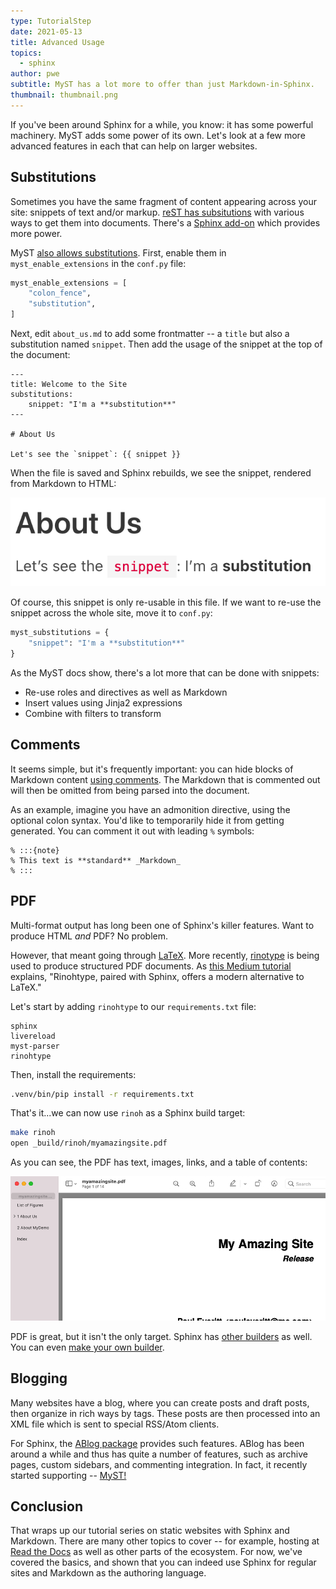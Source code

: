```yaml
---
type: TutorialStep
date: 2021-05-13
title: Advanced Usage
topics:
  - sphinx
author: pwe
subtitle: MyST has a lot more to offer than just Markdown-in-Sphinx.
thumbnail: thumbnail.png
---
```


If you've been around Sphinx for a while, you know: it has some powerful machinery.
MyST adds some power of its own.
Let's look at a few more advanced features in each that can help on larger websites.

## Substitutions

Sometimes you have the same fragment of content appearing across your site: snippets of text and/or markup.
[reST has subsitutions](https://www.sphinx-doc.org/en/master/usage/restructuredtext/basics.html#substitutions) with various ways to get them into documents.
There's a [Sphinx add-on](https://pypi.org/project/sphinx-ext-substitution/) which provides more power.

MyST [also allows substitutions](https://myst-parser.readthedocs.io/en/latest/using/syntax-optional.html#substitutions-with-jinja2).
First, enable them in `myst_enable_extensions` in the `conf.py` file:

```python
myst_enable_extensions = [
    "colon_fence",
    "substitution",
]
```

Next, edit `about_us.md` to add some frontmatter -- a `title` but also a substitution named `snippet`.
Then add the usage of the snippet at the top of the document:

```
---
title: Welcome to the Site
substitutions:
    snippet: "I'm a **substitution**"
---

# About Us

Let's see the `snippet`: {{ snippet }}
```

When the file is saved and Sphinx rebuilds, we see the snippet, rendered from Markdown to HTML:

![Substitution](substitution.png)

Of course, this snippet is only re-usable in this file.
If we want to re-use the snippet across the whole site, move it to `conf.py`:

```python
myst_substitutions = {
    "snippet": "I'm a **substitution**"
}
```

As the MyST docs show, there's a lot more that can be done with snippets:

- Re-use roles and directives as well as Markdown
- Insert values using Jinja2 expressions
- Combine with filters to transform

## Comments

It seems simple, but it's frequently important: you can hide blocks of Markdown content [using comments](https://myst-parser.readthedocs.io/en/latest/using/syntax.html#comments).
The Markdown that is commented out will then be omitted from being parsed into the document.

As an example, imagine you have an admonition directive, using the optional colon syntax.
You'd like to temporarily hide it from getting generated.
You can comment it out with leading `%` symbols:

```
% :::{note}
% This text is **standard** _Markdown_
% :::
```

## PDF

Multi-format output has long been one of Sphinx's killer features.
Want to produce HTML _and_ PDF?
No problem.

However, that meant going through [LaTeX](https://en.wikipedia.org/wiki/LaTeX).
More recently, [rinotype](https://github.com/brechtm/rinohtype) is being used to produce structured PDF documents.
As [this Medium tutorial](https://medium.com/@richdayandnight/a-simple-tutorial-on-how-to-document-your-python-project-using-sphinx-and-rinohtype-177c22a15b5b) explains, "Rinohtype, paired with Sphinx, offers a modern alternative to LaTeX."

Let's start by adding `rinohtype` to our `requirements.txt` file:

```
sphinx
livereload
myst-parser
rinohtype
```

Then, install the requirements:

```bash
.venv/bin/pip install -r requirements.txt
```

That's it...we can now use `rinoh` as a Sphinx build target:

```bash
make rinoh
open _build/rinoh/myamazingsite.pdf
```

As you can see, the PDF has text, images, links, and a table of contents:

![PDF](rinohtype.png)

PDF is great, but it isn't the only target.
Sphinx has [other builders](https://www.sphinx-doc.org/en/master/usage/builders/index.html) as well.
You can even [make your own builder](https://www.sphinx-doc.org/en/master/extdev/builderapi.html#sphinx.builders.Builder).

## Blogging

Many websites have a blog, where you can create posts and draft posts, then organize in rich ways by tags.
These posts are then processed into an XML file which is sent to special RSS/Atom clients.

For Sphinx, the [ABlog package](https://ablog.readthedocs.io/) provides such features.
ABlog has been around a while and thus has quite a number of features, such as archive pages, custom sidebars, and commenting integration.
In fact, it recently started supporting -- [MyST!](https://ablog.readthedocs.io/en/stable/manual/markdown.html)

## Conclusion

That wraps up our tutorial series on static websites with Sphinx and Markdown.
There are many other topics to cover -- for example, hosting at [Read the Docs](https://readthedocs.org) as well as other parts of the ecosystem.
For now, we've covered the basics, and shown that you can indeed use Sphinx for regular sites and Markdown as the authoring language.
